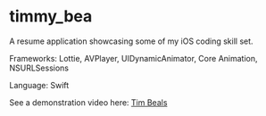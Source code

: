 # timmy_bea
A resume application showcasing some of my iOS coding skill set.

Frameworks: Lottie, AVPlayer, UIDynamicAnimator, Core Animation, NSURLSessions

Language: Swift

See a demonstration video here: [Tim Beals](https://www.youtube.com/watch?v=46zLSb2Z9XI)

